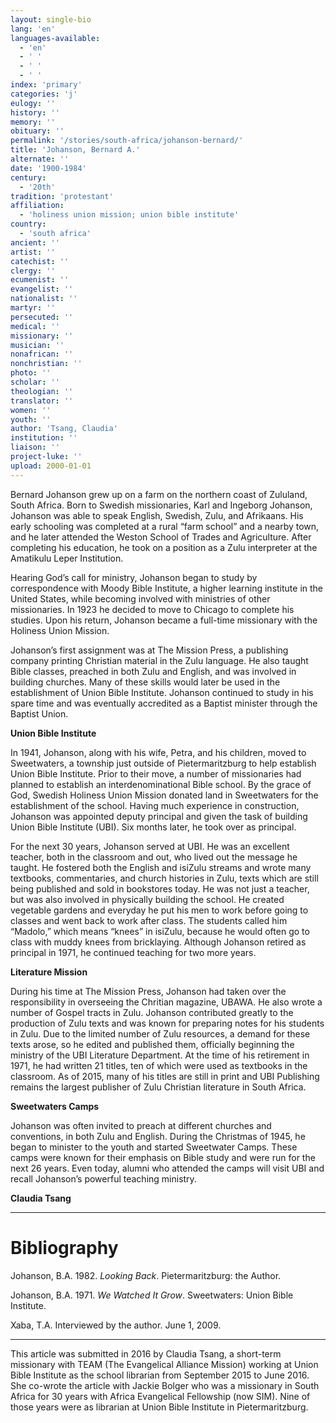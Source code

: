 ```yaml
---
layout: single-bio
lang: 'en'
languages-available:
  - 'en'
  - ' '
  - ' '
  - ' '
index: 'primary'
categories: 'j'
eulogy: ''
history: ''
memory: ''
obituary: ''
permalink: '/stories/south-africa/johanson-bernard/'
title: 'Johanson, Bernard A.'
alternate: ''
date: '1900-1984'
century:
  - '20th'
tradition: 'protestant'
affiliation:
  - 'holiness union mission; union bible institute'
country:
  - 'south africa'
ancient: ''
artist: ''
catechist: ''
clergy: ''
ecumenist: ''
evangelist: ''
nationalist: ''
martyr: ''
persecuted: ''
medical: ''
missionary: ''
musician: ''
nonafrican: ''
nonchristian: ''
photo: ''
scholar: ''
theologian: ''
translator: ''
women: ''
youth: ''
author: 'Tsang, Claudia'
institution: ''
liaison: ''
project-luke: ''
upload: 2000-01-01
---
```



Bernard Johanson grew up on a farm on the northern coast of Zululand, South Africa. Born to Swedish missionaries, Karl and Ingeborg Johanson, Johanson was able to speak English, Swedish, Zulu, and Afrikaans. His early schooling was completed at a rural “farm school” and a nearby town, and he later attended the Weston School of Trades and Agriculture. After completing his education, he took on a position as a Zulu interpreter at the Amatikulu Leper Institution.

Hearing God’s call for ministry, Johanson began to study by correspondence with Moody Bible Institute, a higher learning institute in the United States, while becoming involved with ministries of other missionaries. In 1923 he decided to move to Chicago to complete his studies. Upon his return, Johanson became a full-time missionary with the Holiness Union Mission.

Johanson’s first assignment was at The Mission Press, a publishing company printing Christian material in the Zulu language. He also taught Bible classes, preached in both Zulu and English, and was involved in building churches. Many of these skills would later be used in the establishment of Union Bible Institute. Johanson continued to study in his spare time and was eventually accredited as a Baptist minister through the Baptist Union.

**Union Bible Institute**

In 1941, Johanson, along with his wife, Petra, and his children, moved to Sweetwaters, a township just outside of Pietermaritzburg to help establish Union Bible Institute. Prior to their move, a number of missionaries had planned to establish an interdenominational Bible school. By the grace of God, Swedish Holiness Union Mission donated land in Sweetwaters for the establishment of the school. Having much experience in construction, Johanson was appointed deputy principal and given the task of building Union Bible Institute (UBI). Six months later, he took over as principal.

For the next 30 years, Johanson served at UBI. He was an excellent teacher, both in the classroom and out, who lived out the message he taught. He fostered both the English and isiZulu streams and wrote many textbooks, commentaries, and church histories in Zulu, texts which are still being published and sold in bookstores today. He was not just a teacher, but was also involved in physically building the school. He created vegetable gardens and everyday he put his men to work before going to classes and went back to work after class. The students called him “Madolo,” which means “knees” in isiZulu, because he would often go to class with muddy knees from bricklaying. Although Johanson retired as principal in 1971, he continued teaching for two more years.

**Literature Mission**

During his time at The Mission Press, Johanson had taken over the responsibility in overseeing the Chritian magazine, UBAWA. He also wrote a number of Gospel tracts in Zulu. Johanson contributed greatly to the production of Zulu texts and was known for preparing notes for his students in Zulu. Due to the limited number of Zulu resources, a demand for these texts arose, so he edited and published them, officially beginning the ministry of the UBI Literature Department. At the time of his retirement in 1971, he had written 21 titles, ten of which were used as textbooks in the classroom. As of 2015, many of his titles are still in print and UBI Publishing remains the largest publisher of Zulu Christian literature in South Africa.

**Sweetwaters Camps**

Johanson was often invited to preach at different churches and conventions, in both Zulu and English. During the Christmas of 1945, he began to minister to the youth and started Sweetwater Camps. These camps were known for their emphasis on Bible study and were run for the next 26 years. Even today, alumni who attended the camps will visit UBI and recall Johanson’s powerful teaching ministry.

**Claudia Tsang**

---

# Bibliography
Johanson, B.A. 1982. *Looking Back*. Pietermaritzburg: the Author.

Johanson, B.A. 1971. *We Watched It Grow*. Sweetwaters: Union Bible Institute.

Xaba, T.A.  Interviewed by the author.  June 1, 2009.

---

This article was submitted in 2016 by Claudia Tsang, a short-term missionary with TEAM (The Evangelical Alliance Mission) working at Union Bible Institute as the school librarian from September 2015 to June 2016. She co-wrote the article with Jackie Bolger who was a  missionary in South Africa for 30 years with Africa Evangelical Fellowship (now  SIM). Nine of those years were as librarian at Union Bible Institute in Pietermaritzburg.